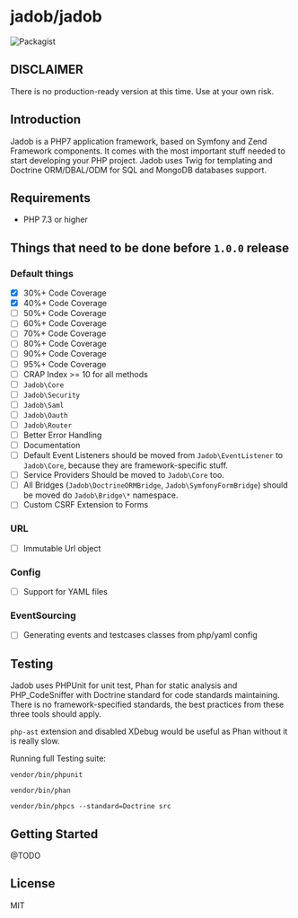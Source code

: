 # jadob/jadob

![Packagist](https://img.shields.io/packagist/l/jadob/jadob.svg)

## DISCLAIMER

There is no production-ready version at this time. Use at your own risk.

## Introduction

Jadob is a PHP7 application framework, based on Symfony and Zend Framework components. It comes with the most important
stuff needed to start developing your PHP project.
Jadob uses Twig for templating and Doctrine ORM/DBAL/ODM for SQL and MongoDB databases support.


## Requirements

- PHP 7.3 or higher
 
## Things that need to be done before `1.0.0` release

### Default things

* [x]  30%+ Code Coverage
* [x]  40%+ Code Coverage
* [ ]  50%+ Code Coverage
* [ ]  60%+ Code Coverage
* [ ]  70%+ Code Coverage
* [ ]  80%+ Code Coverage
* [ ]  90%+ Code Coverage
* [ ]  95%+ Code Coverage
* [ ]  CRAP Index >= 10 for all methods
* [ ] `Jadob\Core`
* [ ] `Jadob\Security`
* [ ] `Jadob\Saml`
* [ ] `Jadob\Oauth`
* [ ] `Jadob\Router`
* [ ] Better Error Handling
* [ ] Documentation
* [ ] Default Event Listeners should be moved from `Jadob\EventListener` to `Jadob\Core`, because they are framework-specific stuff.
* [ ] Service Providers Should be moved to `Jadob\Core` too.
* [ ] All Bridges (`Jadob\DoctrineORMBridge`, `Jadob\SymfonyFormBridge`) should be moved do `Jadob\Bridge\*` namespace.
* [ ] Custom CSRF Extension to Forms 

### URL

* [ ] Immutable Url object
 
### Config

* [ ] Support for YAML files

### EventSourcing

* [ ] Generating events and testcases classes from php/yaml config 


## Testing

Jadob uses PHPUnit for unit test, Phan for static analysis and PHP_CodeSniffer with Doctrine standard 
for code standards maintaining. There is no framework-specified standards, the best practices from 
these three tools should apply. 

``php-ast`` extension and disabled XDebug would be useful as Phan without it is really slow.

Running full Testing suite:

``vendor/bin/phpunit``

``vendor/bin/phan``

``vendor/bin/phpcs --standard=Doctrine src``


## Getting Started

@TODO

## License 

MIT


